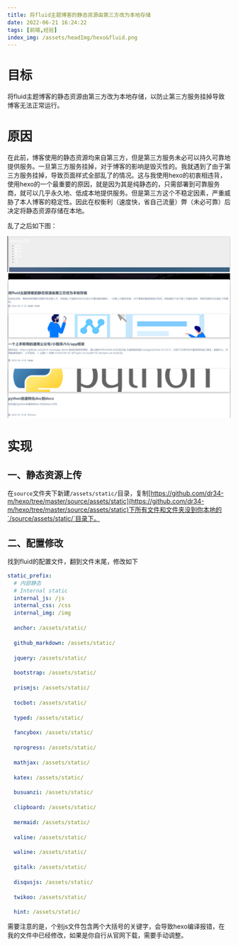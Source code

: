 ```yaml
---
title: 将fluid主题博客的静态资源由第三方改为本地存储
date: 2022-06-21 16:24:22
tags: [前端,经验]
index_img: /assets/headImg/hexo&fluid.png
---
```


# 目标

将fluid主题博客的静态资源由第三方改为本地存储，以防止第三方服务挂掉导致博客无法正常运行。

<!--more-->

# 原因

在此前，博客使用的静态资源均来自第三方，但是第三方服务未必可以持久可靠地提供服务。一旦第三方服务挂掉，对于博客的影响是毁灭性的。我就遇到了由于第三方服务挂掉，导致页面样式全部乱了的情况。这与我使用hexo的初衷相违背，使用hexo的一个最重要的原因，就是因为其是纯静态的，只需部署到可靠服务商，就可以几乎永久地、低成本地提供服务。但是第三方这个不稳定因素，严重威胁了本人博客的稳定性。因此在权衡利（速度快，省自己流量）弊（未必可靠）后决定将静态资源存储在本地。

乱了之后如下图：

![image-20220621163733835](newpost-44/image-20220621163733835.png)
![image-20220621163748466](newpost-44/image-20220621163748466.png)

# 实现

## 一、静态资源上传

在`source`文件夹下新建`/assets/static/`目录，复制[https://github.com/dr34-m/hexo/tree/master/source/assets/static](https://github.com/dr34-m/hexo/tree/master/source/assets/static)下所有文件和文件夹没到你本地的`/source/assets/static/`目录下。

## 二、配置修改

找到fluid的配置文件，翻到文件末尾，修改如下

```yml
static_prefix:
  # 内部静态
  # Internal static
  internal_js: /js
  internal_css: /css
  internal_img: /img

  anchor: /assets/static/

  github_markdown: /assets/static/

  jquery: /assets/static/

  bootstrap: /assets/static/

  prismjs: /assets/static/

  tocbot: /assets/static/

  typed: /assets/static/

  fancybox: /assets/static/

  nprogress: /assets/static/

  mathjax: /assets/static/

  katex: /assets/static/

  busuanzi: /assets/static/

  clipboard: /assets/static/

  mermaid: /assets/static/

  valine: /assets/static/

  waline: /assets/static/

  gitalk: /assets/static/

  disqusjs: /assets/static/

  twikoo: /assets/static/

  hint: /assets/static/
```

需要注意的是，个别js文件包含两个大括号的关键字，会导致hexo编译报错，在我的文件中已经修改，如果是你自行从官网下载，需要手动调整。